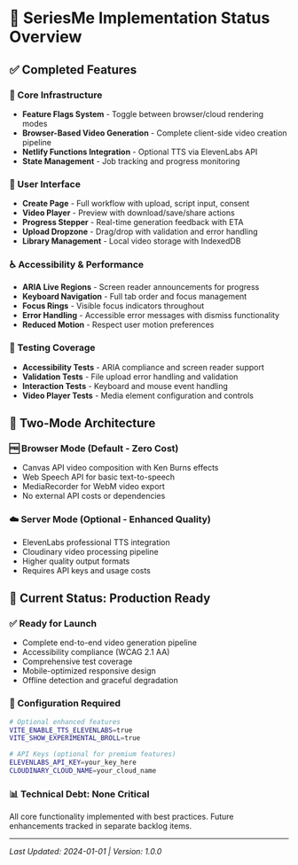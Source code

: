 # 🎯 SeriesMe Implementation Status Overview

## ✅ Completed Features

### 🚀 Core Infrastructure
- **Feature Flags System** - Toggle between browser/cloud rendering modes
- **Browser-Based Video Generation** - Complete client-side video creation pipeline
- **Netlify Functions Integration** - Optional TTS via ElevenLabs API
- **State Management** - Job tracking and progress monitoring

### 🎨 User Interface  
- **Create Page** - Full workflow with upload, script input, consent
- **Video Player** - Preview with download/save/share actions
- **Progress Stepper** - Real-time generation feedback with ETA
- **Upload Dropzone** - Drag/drop with validation and error handling
- **Library Management** - Local video storage with IndexedDB

### ♿ Accessibility & Performance
- **ARIA Live Regions** - Screen reader announcements for progress
- **Keyboard Navigation** - Full tab order and focus management  
- **Focus Rings** - Visible focus indicators throughout
- **Error Handling** - Accessible error messages with dismiss functionality
- **Reduced Motion** - Respect user motion preferences

### 🧪 Testing Coverage
- **Accessibility Tests** - ARIA compliance and screen reader support
- **Validation Tests** - File upload error handling and validation
- **Interaction Tests** - Keyboard and mouse event handling
- **Video Player Tests** - Media element configuration and controls

## 🔄 Two-Mode Architecture

### 🆓 Browser Mode (Default - Zero Cost)
- Canvas API video composition with Ken Burns effects
- Web Speech API for basic text-to-speech
- MediaRecorder for WebM video export
- No external API costs or dependencies

### ☁️ Server Mode (Optional - Enhanced Quality)
- ElevenLabs professional TTS integration
- Cloudinary video processing pipeline
- Higher quality output formats
- Requires API keys and usage costs

## 🎯 Current Status: Production Ready

### ✅ Ready for Launch
- Complete end-to-end video generation pipeline
- Accessibility compliance (WCAG 2.1 AA)
- Comprehensive test coverage
- Mobile-optimized responsive design
- Offline detection and graceful degradation

### 🔧 Configuration Required
```bash
# Optional enhanced features
VITE_ENABLE_TTS_ELEVENLABS=true
VITE_SHOW_EXPERIMENTAL_BROLL=true

# API Keys (optional for premium features)
ELEVENLABS_API_KEY=your_key_here
CLOUDINARY_CLOUD_NAME=your_cloud_name
```

### 📊 Technical Debt: None Critical
All core functionality implemented with best practices. Future enhancements tracked in separate backlog items.

---
*Last Updated: 2024-01-01 | Version: 1.0.0*